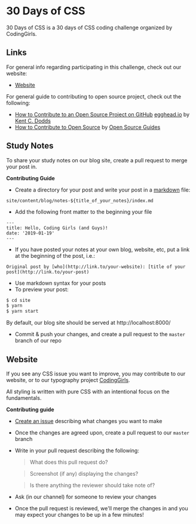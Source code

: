 # 30 Days of CSS

30 Days of CSS is a 30 days of CSS coding challenge organized by CodingGirls.

## Links

For general info regarding participating in this challenge, check out our website:

- [Website](http://css.codinggirls.sg)

For general guide to contributing to open source project, check out the following:

- [How to Contribute to an Open Source Project on GitHub](https://egghead.io/courses/how-to-contribute-to-an-open-source-project-on-github) [egghead.io](https://egghead.io/) by [Kent C. Dodds](https://kentcdodds.com/)
- [How to Contribute to Open Source](https://opensource.guide/how-to-contribute/) by [Open Source Guides](https://opensource.guide/)

## Study Notes

To share your study notes on our blog site, create a pull request to merge your post in.

**Contributing Guide**

- Create a directory for your post and write your post in a [markdown](https://guides.github.com/features/mastering-markdown/) file:

```
site/content/blog/notes-${title_of_your_notes}/index.md
```

- Add the following front matter to the beginning your file

```
---
title: Hello, Coding Girls (and Guys)!
date: '2019-01-19'
---
```

- If you have posted your notes at your own blog, website, etc, put a link at the beginning of the post, i.e.:

```
Original post by [who](http://link.to/your-website): [title of your post](http://link.to/your-post)
```

- Use markdown syntax for your posts
- To preview your post:

```bash
$ cd site
$ yarn
$ yarn start
```

By default, our blog site should be served at http://localhost:8000/

- Commit & push your changes, and create a pull request to the `master` branch of our repo

## Website

If you see any CSS issue you want to improve, you may contribute to our website, or to our typography project [CodingGirls](https://github.com/CodingGirlsSG/30-days-of-css/tree/master/packages/coding-girls-typography).

All styling is written with pure CSS with an intentional focus on the fundamentals.

**Contributing guide**

- [Create an issue](https://github.com/CodingGirlsSG/30-days-of-css/issues/new) describing what changes you want to make
- Once the changes are agreed upon, create a pull request to our `master` branch
- Write in your pull request describing the following:

  > What does this pull request do?

  > Screenshot (if any) displaying the changes?

  > Is there anything the reviewer should take note of?

- Ask (in our channel) for someone to review your changes
- Once the pull request is reviewed, we'll merge the changes in and you may expect your changes to be up in a few minutes!
